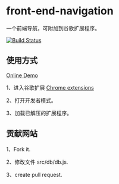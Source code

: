 # front-end-navigation

一个前端导航，可附加到谷歌扩展程序。

[![Build Status](https://travis-ci.com/yhlben/front-end-navigation.svg?branch=master)](https://travis-ci.com/yhlben/front-end-navigation)

## 使用方式

[Online Demo](https://yhlben.github.io/front-end-navigation/)

1、进入谷歌扩展 [Chrome extensions](chrome://extensions/)

2、打开开发者模式。

3、加载已解压的扩展程序。

## 贡献网站

1、Fork it.

2、修改文件 src/db/db.js.

3、create pull request.
